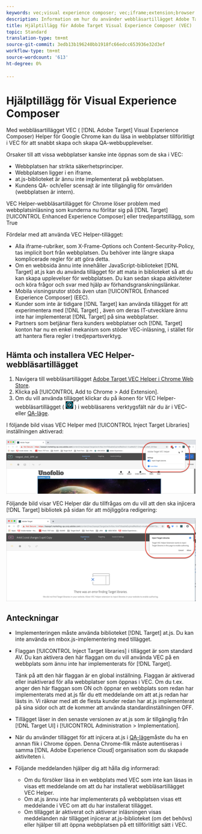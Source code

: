 ```yaml
---
keywords: vec;visual experience composer; vec;iframe;extension;browser
description: Information om hur du använder webbläsartillägget Adobe Target Visual Experience Composer (VEC) för att läsa in webbplatser tillförlitligt i VEC för att snabbt skapa och skapa QA-upplevelser.
title: Hjälptillägg för Adobe Target Visual Experience Composer (VEC)
topic: Standard
translation-type: tm+mt
source-git-commit: 3edb13b196240bb1918fc66edcc653936e32d3ef
workflow-type: tm+mt
source-wordcount: '613'
ht-degree: 0%

---
```



# Hjälptillägg för Visual Experience Composer

Med webbläsartillägget VEC ( [!DNL Adobe Target] Visual Experience Composer) Helper för Google Chrome kan du läsa in webbplatser tillförlitligt i VEC för att snabbt skapa och skapa QA-webbupplevelser.

Orsaker till att vissa webbplatser kanske inte öppnas som de ska i VEC:

* Webbplatsen har strikta säkerhetsprinciper.
* Webbplatsen ligger i en iframe.
* at.js-biblioteket är ännu inte implementerat på webbplatsen.
* Kundens QA- och/eller scensajt är inte tillgänglig för omvärlden (webbplatsen är intern).

VEC Helper-webbläsartillägget för Chrome löser problem med webbplatsinläsning som kunderna nu förlitar sig på [!DNL Target][!UICONTROL Enhanced Experience Composer] eller tredjepartstillägg, som True

Fördelar med att använda VEC Helper-tillägget:

* Alla iframe-rubriker, som X-Frame-Options och Content-Security-Policy, tas implicit bort från webbplatsen. Du behöver inte längre skapa komplicerade regler för att göra detta.
* Om en webbsida ännu inte innehåller JavaScript-biblioteket [!DNL Target] at.js kan du använda tillägget för att mata in biblioteket så att du kan skapa upplevelser för webbplatsen. Du kan sedan skapa aktiviteter och köra frågor och svar med hjälp av förhandsgranskningslänkar.
* Mobila visningsrutor stöds även utan [!UICONTROL Enhanced Experience Composer] (EEC).
* Kunder som inte är tidigare [!DNL Target] kan använda tillägget för att experimentera med [!DNL Target] , även om deras IT-utvecklare ännu inte har implementerat [!DNL Target] på sina webbplatser.
* Partners som betjänar flera kunders webbplatser och [!DNL Target] konton har nu en enkel mekanism som stöder VEC-inläsning, i stället för att hantera flera regler i tredjepartsverktyg.

## Hämta och installera VEC Helper-webbläsartillägget

1. Navigera till webbläsartillägget [Adobe Target VEC Helper i Chrome Web Store](https://chrome.google.com/webstore/detail/adobe-target-vec-helper/ggjpideecfnbipkacplkhhaflkdjagak).
1. Klicka på [!UICONTROL Add to Chrome > Add Extension].
1. Om du vill använda tillägget klickar du på ikonen för VEC Helper-webbläsartillägget ( ![VEC Helper-ikonen](/help/c-experiences/c-visual-experience-composer/r-troubleshoot-composer/assets/vec-help-extension.png) ) i webbläsarens verktygsfält när du är i VEC- eller [QA-läge](/help/c-activities/c-activity-qa/activity-qa.md).

I följande bild visas VEC Helper med [!UICONTROL Inject Target Libraries] inställningen aktiverad:

![VEC-hjälp 1](/help/c-experiences/c-visual-experience-composer/r-troubleshoot-composer/assets/vec-help-extension-1.png)

Följande bild visar VEC Helper där du tillfrågas om du vill att den ska injicera [!DNL Target] bibliotek på sidan för att möjliggöra redigering:

![VEC-hjälp 2](/help/c-experiences/c-visual-experience-composer/r-troubleshoot-composer/assets/vec-helper.png)

## Anteckningar

* Implementeringen måste använda biblioteket [!DNL Target] at.js. Du kan inte använda en mbox.js-implementering med tillägget.
* Flaggan [!UICONTROL Inject Target libraries] i tillägget är som standard AV. Du kan aktivera den här flaggan om du vill använda VEC på en webbplats som ännu inte har implementerats för [!DNL Target].

   Tänk på att den här flaggan är en global inställning. Flaggan är aktiverad eller inaktiverad för alla webbplatser som öppnas i VEC. Om du t.ex. anger den här flaggan som ON och öppnar en webbplats som redan har implementerats med at.js får du ett meddelande om att at.js redan har lästs in. Vi räknar med att de flesta kunder redan har at.js implementerat på sina sidor och att de kommer att använda standardinställningen OFF.

* Tillägget läser in den senaste versionen av at.js som är tillgänglig från [!DNL Target UI] i [!UICONTROL Administration > Implementation].
* När du använder tillägget för att injicera at.js i [QA-läge](/help/c-activities/c-activity-qa/activity-qa.md)måste du ha en annan flik i Chrome öppen. Denna Chrome-flik måste autentiseras i samma [!DNL Adobe Experience Cloud] organisation som du skapade aktiviteten i.
* Följande meddelanden hjälper dig att hålla dig informerad:

   * Om du försöker läsa in en webbplats med VEC som inte kan läsas in visas ett meddelande om att du har installerat webbläsartillägget VEC Helper.
   * Om at.js ännu inte har implementerats på webbplatsen visas ett meddelande i VEC om att du har installerat tillägget.
   * Om tillägget är aktiverat och aktiverar inläsningen visas meddelanden när tillägget injicerar at.js-biblioteket (om det behövs) eller hjälper till att öppna webbplatsen på ett tillförlitligt sätt i VEC.
